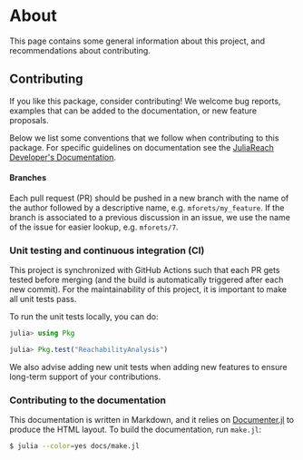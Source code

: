 # About

This page contains some general information about this project, and recommendations about contributing.


## Contributing

If you like this package, consider contributing! We welcome bug reports,
examples that can be added to the documentation, or new feature proposals.

Below we list some conventions that we follow when contributing
to this package. For specific guidelines on documentation see the
[JuliaReach Developer's Documentation](https://github.com/JuliaReach/JuliaReachDevDocs).

#### Branches

Each pull request (PR) should be pushed in a new branch with the name of the author
followed by a descriptive name, e.g. `mforets/my_feature`. If the branch is associated
to a previous discussion in an issue, we use the name of the issue for easier
lookup, e.g. `mforets/7`.

### Unit testing and continuous integration (CI)

This project is synchronized with GitHub Actions such that each PR gets tested
before merging (and the build is automatically triggered after each new commit).
For the maintainability of this project, it is important to make all unit tests
pass.

To run the unit tests locally, you can do:

```julia
julia> using Pkg

julia> Pkg.test("ReachabilityAnalysis")
```

We also advise adding new unit tests when adding new features to ensure
long-term support of your contributions.

### Contributing to the documentation

This documentation is written in Markdown, and it relies on
[Documenter.jl](https://github.com/JuliaDocs/Documenter.jl) to produce the HTML
layout. To build the documentation, run `make.jl`:

```bash
$ julia --color=yes docs/make.jl
```
